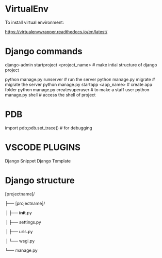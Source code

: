 # VirtualEnv

To install virtual environment:

https://virtualenvwrapper.readthedocs.io/en/latest/


# Django commands

django-admin startproject <project_name> # make intial structure of django project

python manage.py runserver # run the server
python manage.py migrate # migrate the server
python manage.py startapp <app_name> # create app folder
python manage.py createsuperuser # to make a staff user
python manage.py shell # access the shell of project



# PDB

import pdb;pdb.set_trace() # for debugging

# VSCODE PLUGINS

Django Snippet
Django Template


# Django structure
[projectname]/

├── [projectname]/

│   ├── __init__.py

│   ├── settings.py

│   ├── urls.py

│   └── wsgi.py

└── manage.py